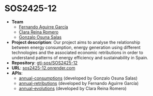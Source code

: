 # SOS2425-12

- **Team**
  - [Fernando Aguirre García](https://github.com/Fer-28)
  - [Clara Reina Romero](https://github.com/clarareina)
  - [Gonzalo Osuna Salas](https://github.com/gxnzalx55)
- **Project description**: Our project aims to analyse the relationship between energy consumption, energy generation using different technologies and the associated economic retributions in order to understand patterns of energy efficiency and sustainability in Spain.
- **Repository**: [gti-sos/SOS2425-12](https://github.com/gti-sos/SOS2425-12)
- **URL**: [sos2425-12.onrender.com](https://sos2425-12.onrender.com/)
-  **APIs**:
    - [annual-consumptions](https://sos2425-12.onrender.com/api/v1/annual-consumptions/docs) (developed by Gonzalo Osuna Salas)
    - [annual-retributions](https://sos2425-12.onrender.com/api/v2/annual-retributions/docs) (developed by Fernando Aguirre García)
    - [annual-evolutions](https://sos2425-12.onrender.com/api/v1/annual-evolutions/docs) (developed by Clara Reina Romero)
